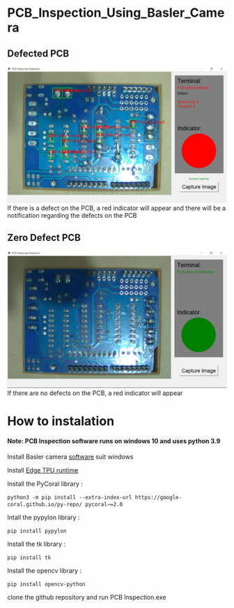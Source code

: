 # PCB_Inspection_Using_Basler_Camera
## Defected PCB
![View Dekstop Tablet PC](Image\PCB_Defect.png)
If there is a defect on the PCB, a red indicator will appear and there will be a notification regarding the defects on the PCB
## Zero Defect PCB
![View Dekstop Tablet PC](Image/Zero_Defect_PCB.png)
If there are no defects on the PCB, a red indicator will appear

# How to instalation
#### Note: PCB Inspection software runs on windows 10 and uses python 3.9
Install Basler camera [software](https://www2.baslerweb.com/en/downloads/software-downloads/software-pylon-8-0-0-windows/) suit windows

Install [Edge TPU runtime](https://coral.ai/docs/accelerator/get-started/)

 Install the PyCoral library :
 ```
 python3 -m pip install --extra-index-url https://google-coral.github.io/py-repo/ pycoral~=2.0

```
Intall the pypylon library :
```
pip install pypylon
```
Install the tk library :
```
pip install tk
```
Install the opencv library :
```
pip install opencv-python
```
clone the github repository and run PCB Inspection.exe
